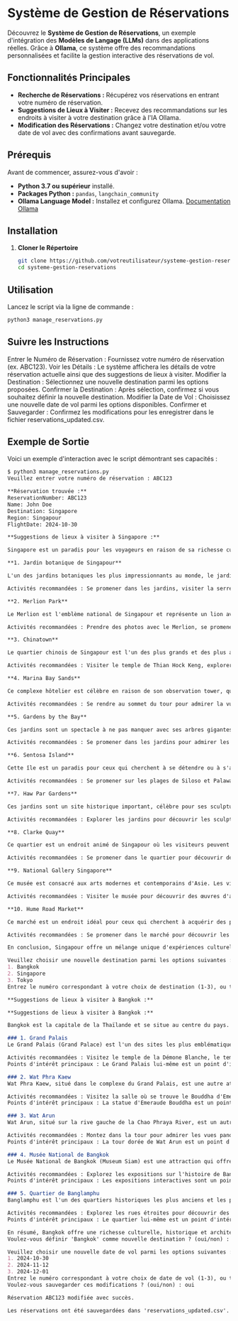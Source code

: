 
# Système de Gestion de Réservations

Découvrez le **Système de Gestion de Réservations**, un exemple d'intégration des **Modèles de Langage (LLMs)** dans des applications réelles. Grâce à **Ollama**, ce système offre des recommandations personnalisées et facilite la gestion interactive des réservations de vol.

## Fonctionnalités Principales

- **Recherche de Réservations :** Récupérez vos réservations en entrant votre numéro de réservation.
- **Suggestions de Lieux à Visiter :** Recevez des recommandations sur les endroits à visiter à votre destination grâce à l'IA Ollama.
- **Modification des Réservations :** Changez votre destination et/ou votre date de vol avec des confirmations avant sauvegarde.

## Prérequis

Avant de commencer, assurez-vous d'avoir :

- **Python 3.7 ou supérieur** installé.
- **Packages Python :** `pandas`, `langchain_community`
- **Ollama Language Model :** Installez et configurez Ollama. [Documentation Ollama](https://ollama.com/docs)

## Installation

1. **Cloner le Répertoire**

   ```bash
   git clone https://github.com/votreutilisateur/systeme-gestion-reservations.git
   cd systeme-gestion-reservations
   ```

## Utilisation

Lancez le script via la ligne de commande :
   ```bash
   python3 manage_reservations.py
   ```

## Suivre les Instructions

Entrer le Numéro de Réservation : Fournissez votre numéro de réservation (ex. ABC123).
Voir les Détails : Le système affichera les détails de votre réservation actuelle ainsi que des suggestions de lieux à visiter.
Modifier la Destination : Sélectionnez une nouvelle destination parmi les options proposées.
Confirmer la Destination : Après sélection, confirmez si vous souhaitez définir la nouvelle destination.
Modifier la Date de Vol : Choisissez une nouvelle date de vol parmi les options disponibles.
Confirmer et Sauvegarder : Confirmez les modifications pour les enregistrer dans le fichier reservations_updated.csv.

## Exemple de Sortie

Voici un exemple d'interaction avec le script démontrant ses capacités :
```md
$ python3 manage_reservations.py
Veuillez entrer votre numéro de réservation : ABC123

**Réservation trouvée :**
ReservationNumber: ABC123
Name: John Doe
Destination: Singapore
Region: Singapour
FlightDate: 2024-10-30

**Suggestions de lieux à visiter à Singapore :**

Singapore est un paradis pour les voyageurs en raison de sa richesse culturelle, du mélange fascinant de traditions asiatiques et occidentales, ainsi que de son environnement urbain exceptionnellement propre et bien organisé.

**1. Jardin botanique de Singapour**

L'un des jardins botaniques les plus impressionnants au monde, le jardin botanique de Singapour abrite une grande diversité d'espèces végétales. Les visiteurs peuvent explorer différentes zones telles que la serre climatique, l'arboretum et le jardin tropical, qui offrent un aperçu des écosystèmes naturels du monde entier.

Activités recommandées : Se promener dans les jardins, visiter la serre climatique pour découvrir des plantes rares, profiter de la bibliothèque botanique.

**2. Merlion Park**

Le Merlion est l'emblème national de Singapour et représente un lion avec une tête humaine qui regarde vers l'eau. Le parc offre une vue imprenable sur le lac et la ville, ainsi qu'un aperçu du merlion lui-même. Ce spot idéal pour les photos.

Activités recommandées : Prendre des photos avec le Merlion, se promener autour du lac, profiter de la vue panoramique sur Singapour.

**3. Chinatown**

Le quartier chinois de Singapour est l'un des plus grands et des plus animés d'Asie du Sud-Est. Il offre une expérience culturelle riche avec ses rues étroites, ses temples, ses restaurants et ses magasins de souvenirs.

Activités recommandées : Visiter le temple de Thian Hock Keng, explorer les ruelles pour découvrir des boutiques et des restaurants locaux, profiter de la nourriture chinoise dans l'un des nombreux restaurants.

**4. Marina Bay Sands**

Ce complexe hôtelier est célèbre en raison de son observation tower, qui offre une vue imprenable sur Singapour. Le complexe comprend également un centre commercial, un casino et plusieurs options de restauration.

Activités recommandées : Se rendre au sommet du tour pour admirer la vue panoramique, explorer le centre commercial pour faire du shopping ou profiter d'un repas à l'une des restaurants.

**5. Gardens by the Bay**

Ces jardins sont un spectacle à ne pas manquer avec ses arbres gigantesques et ses sculptures de lumière. Les visiteurs peuvent explorer les différents districts, notamment la «Supertree Grove», qui propose une expérience unique et des vues incroyables.

Activités recommandées : Se promener dans les jardins pour admirer les arbres et les sculptures lumineuses, visiter l'«OCBC Skyway» pour profiter d'une vue panoramique de la zone.

**6. Sentosa Island**

Cette île est un paradis pour ceux qui cherchent à se détendre ou à s'amuser. Elle comprend des plages, des parcs aquatiques, des casinos et des restaurants.

Activités recommandées : Se promener sur les plages de Siloso et Palawan, visiter S.E.A. Aquarium, profiter d'une journée aux Universal Studios Singapore.

**7. Haw Par Gardens**

Ces jardins sont un site historique important, célèbre pour ses sculptures qui racontent des légendes chinoises et hindoues. Les visiteurs peuvent explorer les différentes scènes sculptées qui décrivent la vie après la mort.

Activités recommandées : Explorer les jardins pour découvrir les sculptures et les légendes qu'elles représentent, visiter le musée pour en savoir plus sur l'histoire des jardins.

**8. Clarke Quay**

Ce quartier est un endroit animé de Singapour où les visiteurs peuvent profiter d'une variété d'options de restauration, de bars et de musique live. C'est également un excellent spot pour faire du shopping ou simplement se promener le long de la rivière.

Activités recommandées : Se promener dans le quartier pour découvrir des boutiques et des restaurants locaux, prendre part à une soirée animée avec de la musique live et des bars.

**9. National Gallery Singapore**

Ce musée est consacré aux arts modernes et contemporains d'Asie. Les visiteurs peuvent explorer les différentes expositions temporaires qui mettent en avant l'œuvre de différents artistes du continent.

Activités recommandées : Visiter le musée pour découvrir des œuvres d'art modernes et contemporaines, participer à des événements culturels et éducatifs organisés par le musée.

**10. Hume Road Market**

Ce marché est un endroit idéal pour ceux qui cherchent à acquérir des produits locaux ou à manger de la nourriture chinoise. Les visiteurs peuvent y trouver une variété d'articles, du jus de fruits frais jusqu'à des vêtements.

Activités recommandées : Se promener dans le marché pour découvrir les différents articles et les options de restauration, profiter de la nourriture locale et des produits locaux.

En conclusion, Singapour offre un mélange unique d'expériences culturelles, de divertissement et de détente. Les endroits que j'ai mentionnés ci-dessus offrent une bonne base pour commencer votre exploration de cette ville fascinante.

Veuillez choisir une nouvelle destination parmi les options suivantes :
1. Bangkok
2. Singapore
3. Tokyo
Entrez le numéro correspondant à votre choix de destination (1-3), ou tapez 'aide' pour plus d'informations : 1

**Suggestions de lieux à visiter à Bangkok :**

**Suggestions de lieux à visiter à Bangkok :**

Bangkok est la capitale de la Thaïlande et se situe au centre du pays. Cette ville est un mélange unique d'architecture traditionnelle thaïe, de temples anciens et de centres commerciaux modernes.

### 1. Grand Palais
Le Grand Palais (Grand Palace) est l'un des sites les plus emblématiques de Bangkok et une attraction incontournable pour tout voyageur. Situé dans le cœur de la ville, il a été la résidence officielle du roi de Thaïlande pendant près d'un siècle. Le palais abrite de nombreux temples (wat), des bâtiments administratifs et un musée qui mettent en valeur l'histoire et les traditions royales thaïlandaises.

Activités recommandées : Visitez le temple de la Démone Blanche, le temple du Bouddha d'Or et explorez les jardins et les cours intérieures. Profitez également des spectacles traditionnels qui ont lieu régulièrement au palais.
Points d'intérêt principaux : Le Grand Palais lui-même est un point d'intérêt majeur, mais il est aussi célèbre pour ses temples et ses jardins.

### 2. Wat Phra Kaew
Wat Phra Kaew, situé dans le complexe du Grand Palais, est une autre attraction incontournable de Bangkok. Ce temple royal abrite la précieuse statue d'Emeraude Bouddha, qui est considérée comme l'un des plus grands trésors religieux du monde.

Activités recommandées : Visitez la salle où se trouve le Bouddha d'Emeraude et admirez les détails architecturaux et artistiques de ce temple.
Points d'intérêt principaux : La statue d'Emeraude Bouddha est un point d'intérêt principal, mais les mosaïques et les peintures murales du temple sont également dignes d'être vues.

### 3. Wat Arun
Wat Arun, situé sur la rive gauche de la Chao Phraya River, est un autre site sacré de Bangkok. Il est célèbre pour sa tour dorée qui brille au-dessus des autres bâtiments du temple.

Activités recommandées : Montez dans la tour pour admirer les vues panoramiques sur le fleuve et explorez les jardins et les cours intérieures du temple.
Points d'intérêt principaux : La tour dorée de Wat Arun est un point d'intérêt principal, mais l'architecture et les détails artistiques du temple sont également dignes d'être vus.

### 4. Musée National de Bangkok
Le Musée National de Bangkok (Museum Siam) est une attraction qui offre une expérience unique en mettant en valeur l'histoire de la capitale thaïlandaise. Le musée utilise des méthodes interactives pour présenter les aspects culturels, historiques et sociaux de Bangkok.

Activités recommandées : Explorez les expositions sur l'histoire de Bangkok, visitez les salles qui abritent des objets d'intérêt culturel et profitez du centre d'interprétation numérique.
Points d'intérêt principaux : Les expositions interactives sont un point d'intérêt principal, mais le musée lui-même est une attraction valable.

### 5. Quartier de Banglamphu
Banglamphu est l'un des quartiers historiques les plus anciens et les plus emblématiques de Bangkok. Il abrite de nombreux temples, marchés traditionnels et rues commerçantes qui offrent une expérience unique du patrimoine culturel thaïlandais.

Activités recommandées : Explorez les rues étroites pour découvrir des boutiques d'artisanat local, visitez le temple de Kuan Yin, un grand temple bouddhiste féminin, et profitez des plats locaux dans les restaurants traditionnels.
Points d'intérêt principaux : Le quartier lui-même est un point d'intérêt principal, mais les temples, les marchés et les rues commerçantes sont également dignes d'être vues.

En résumé, Bangkok offre une richesse culturelle, historique et architecturale unique qui en fait un lieu de voyage incontournable. Ces endroits à visiter offrent des expériences variées allant du patrimoine sacré aux centres culturels modernes, offrant à chaque visiteur l'opportunité d'explorer le cœur de la capitale thaïlandaise.
Voulez-vous définir 'Bangkok' comme nouvelle destination ? (oui/non) :

Veuillez choisir une nouvelle date de vol parmi les options suivantes :
1. 2024-10-30
2. 2024-11-12
3. 2024-12-01
Entrez le numéro correspondant à votre choix de date de vol (1-3), ou tapez 'aide' pour plus d'informations : 1
Voulez-vous sauvegarder ces modifications ? (oui/non) : oui

Réservation ABC123 modifiée avec succès.

Les réservations ont été sauvegardées dans 'reservations_updated.csv'.
```
